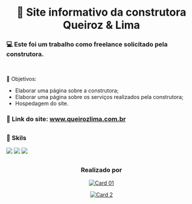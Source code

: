 # <div align="center">👷 Site informativo da construtora Queiroz & Lima</div>


### 💻 Este foi um trabalho como freelance solicitado pela construtora.

<br>

📌 Objetivos:
- Elaborar uma página sobre a construtora;
- Elaborar uma página sobre os serviços realizados pela construtora;
- Hospedagem do site.

### 📎 Link do site: <a href="https://www.queirozlima.com.br/">www.queirozlima.com.br</a>

##
### 🚀 Skils
<div>
  <img src="https://img.shields.io/badge/HTML5-E34F26?style=for-the-badge&logo=html5&logoColor=white">
  <img src="https://img.shields.io/badge/CSS3-1572B6?style=for-the-badge&logo=css3&logoColor=white">
  <img src="https://img.shields.io/badge/JavaScript-F7DF1E?style=for-the-badge&logo=javascript&logoColor=black">
</div>

##
### <div align="center"> Realizado por</div>
<div align="center">
  
<a href="https://www.linkedin.com/in/hmirandas/">![Card 01](https://user-images.githubusercontent.com/79329906/151833054-ab960ad4-f6a0-436f-a1aa-666e8221b02c.svg)</a>

<a href="https://github.com/Palominha">![Card 2](https://user-images.githubusercontent.com/79329906/151833061-0a25cc1b-dead-4c40-acc7-f241d904a114.svg)</a>
  
</div>

